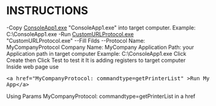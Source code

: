 # INSTRUCTIONS

-Copy <a href="ConsoleApp1.exe" >ConsoleApp1.exe</a> "ConsoleApp1.exe" into target computer. Example: C:\ConsoleApp1.exe
-Run  <a href="CustomURLProtocol.exe" >CustomURLProtocol.exe</a> "CustomURLProtocol.exe"
--Fill Filds 
--Protocol Name: MyCompanyProtocol
    Company Name: MyCompany
    Application Path: your Application path in target computer Example: C:\ConsoleApp1.exe
Click Create then Click Test to test it
It is adding registers to target computer  
Inside web page use
<xmp><a href="MyCompanyProtocol: commandtype=getPrinterList" >Run My App</a></xmp>
Using Params  MyCompanyProtocol: commandtype=getPrinterList in a href